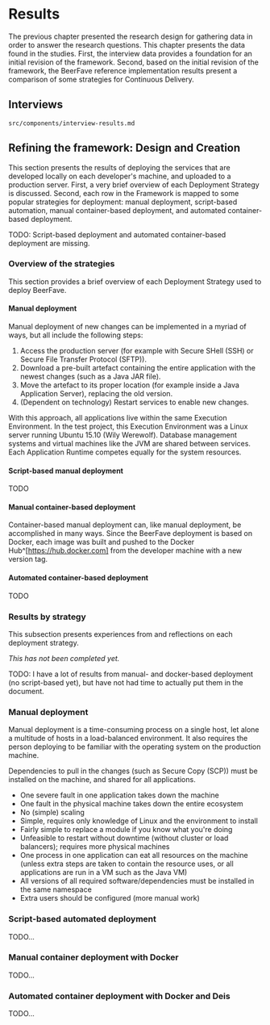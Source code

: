 # Results

The previous chapter presented the research design for gathering data in order to answer the research questions. This chapter presents the data found in the studies. First, the interview data provides a foundation for an initial revision of the framework. Second, based on the initial revision of the framework, the BeerFave reference implementation results present a comparison of some strategies for Continuous Delivery.

## Interviews

```include
src/components/interview-results.md
```

## Refining the framework: Design and Creation

This section presents the results of deploying the services that are developed locally on each developer's machine, and uploaded to a production server. First, a very brief overview of each Deployment Strategy is discussed. Second, each row in the Framework is mapped to some popular strategies for deployment: manual deployment, script-based automation, manual container-based deployment, and automated container-based deployment.

TODO: Script-based deployment and automated container-based deployment are missing.

### Overview of the strategies

This section provides a brief overview of each Deployment Strategy used to deploy BeerFave.

#### Manual deployment

Manual deployment of new changes can be implemented in a myriad of ways, but all include the following steps:

1. Access the production server (for example with Secure SHell (SSH) or Secure File Transfer Protocol (SFTP)).
2. Download a pre-built artefact containing the entire application with the newest changes (such as a Java JAR file).
3. Move the artefact to its proper location (for example inside a Java Application Server), replacing the old version.
4. (Dependent on technology) Restart services to enable new changes.

With this approach, all applications live within the same Execution Environment. In the test project, this Execution Environment was a Linux server running Ubuntu 15.10 (Wily Werewolf). Database management systems and virtual machines like the JVM are shared between services. Each Application Runtime competes equally for the system resources.

#### Script-based manual deployment

TODO

#### Manual container-based deployment

Container-based manual deployment can, like manual deployment, be accomplished in many ways. Since the BeerFave deployment is based on Docker, each image was built and pushed to the Docker Hub^[https://hub.docker.com] from the developer machine with a new version tag.

#### Automated container-based deployment

TODO

### Results by strategy

This subsection presents experiences from and reflections on each deployment strategy.

_This has not been completed yet._

TODO: I have a lot of results from manual- and docker-based deployment (no script-based yet), but have not had time to actually put them in the document.

### Manual deployment

Manual deployment is a time-consuming process on a single host, let alone a multitude of hosts in a load-balanced environment. It also requires the person deploying to be familiar with the operating system on the production machine.

Dependencies to pull in the changes (such as Secure Copy (SCP)) must be installed on the machine, and shared for all applications.

- One severe fault in one application takes down the machine
- One fault in the physical machine takes down the entire ecosystem
- No (simple) scaling
- Simple, requires only knowledge of Linux and the environment to install
- Fairly simple to replace a module if you know what you're doing
- Unfeasible to restart without downtime (without cluster or load balancers); requires more physical machines
- One process in one application can eat all resources on the machine (unless extra steps are taken to contain the resource uses, or all applications are run in a VM such as the Java VM)
- All versions of all required software/dependencies must be installed in the same namespace
- Extra users should be configured (more manual work)

### Script-based automated deployment

TODO...

### Manual container deployment with Docker

TODO...

### Automated container deployment with Docker and Deis

TODO...
